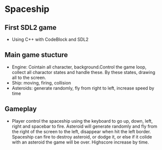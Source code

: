 # Spaceship
## First SDL2 game
- Using C++ with CodeBlock and SDL2
## Main game stucture 
- Engine: Cointain all character, background.Control the game loop, collect all charactor states and handle these.
By these states, drawing all to the screen.
- Ship: moving, firing, collision
- Asteroids: generate randomly, fly from right to left, increase speed by time
## Gameplay
- Player control the spaceship using the keyboard to go up, down, left, right and spacebar to fire. Asteroid will generate randomly and fly from the right of the screen to the left, disappear when hit the left border. Spaceship can fire to destroy asteroid, or dodge it, or else if it colide with an asteroid the game will be over. Highscore increase by time.
